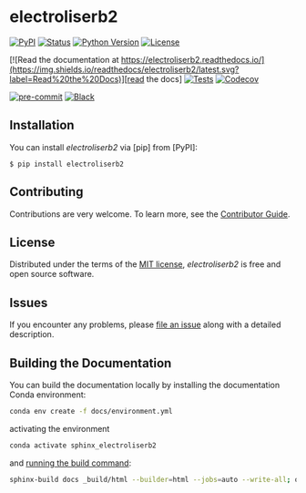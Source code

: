# electroliserb2

[![PyPI](https://img.shields.io/pypi/v/electroliserb2.svg)][pypi status]
[![Status](https://img.shields.io/pypi/status/electroliserb2.svg)][pypi status]
[![Python Version](https://img.shields.io/pypi/pyversions/electroliserb2)][pypi status]
[![License](https://img.shields.io/pypi/l/electroliserb2)][license]

[![Read the documentation at https://electroliserb2.readthedocs.io/](https://img.shields.io/readthedocs/electroliserb2/latest.svg?label=Read%20the%20Docs)][read the docs]
[![Tests](https://github.com/JulienCravero/electroliserb2/actions/workflows/python-test.yml/badge.svg)][tests]
[![Codecov](https://codecov.io/gh/JulienCravero/electroliserb2/branch/main/graph/badge.svg)][codecov]

[![pre-commit](https://img.shields.io/badge/pre--commit-enabled-brightgreen?logo=pre-commit&logoColor=white)][pre-commit]
[![Black](https://img.shields.io/badge/code%20style-black-000000.svg)][black]

[pypi status]: https://pypi.org/project/electroliserb2/
[read the docs]: https://electroliserb2.readthedocs.io/
[tests]: https://github.com/JulienCravero/electroliserb2/actions?workflow=Tests
[codecov]: https://app.codecov.io/gh/JulienCravero/electroliserb2
[pre-commit]: https://github.com/pre-commit/pre-commit
[black]: https://github.com/psf/black

## Installation

You can install _electroliserb2_ via [pip] from [PyPI]:

```console
$ pip install electroliserb2
```

## Contributing

Contributions are very welcome.
To learn more, see the [Contributor Guide][Contributor Guide].

## License

Distributed under the terms of the [MIT license][License],
_electroliserb2_ is free and open source software.

## Issues

If you encounter any problems,
please [file an issue][Issue Tracker] along with a detailed description.


<!-- github-only -->

[command-line reference]: https://electroliserb2.readthedocs.io/en/latest/usage.html
[License]: https://github.com/JulienCravero/electroliserb2/blob/main/LICENSE
[Contributor Guide]: https://github.com/JulienCravero/electroliserb2/blob/main/CONTRIBUTING.md
[Issue Tracker]: https://github.com/JulienCravero/electroliserb2/issues


## Building the Documentation

You can build the documentation locally by installing the documentation Conda environment:

```bash
conda env create -f docs/environment.yml
```

activating the environment

```bash
conda activate sphinx_electroliserb2
```

and [running the build command](https://www.sphinx-doc.org/en/master/man/sphinx-build.html#sphinx-build):

```bash
sphinx-build docs _build/html --builder=html --jobs=auto --write-all; open _build/html/index.html
```